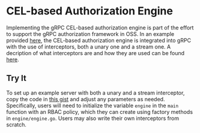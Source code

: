 # CEL-based Authorization Engine

Implementing the gRPC CEL-based authorization engine is part of the effort to
support the gRPC authorization framework in OSS. In an example provided
[here](https://gist.github.com/wflms20110333/034118509b14c05d347f09782be4b1b3),
the CEL-based authorization engine is integrated into gRPC with the use of
interceptors, both a unary one and a stream one. A decription of what
interceptors are and how they are used can be found
[here](https://github.com/grpc/grpc-go/tree/master/examples/features/interceptor).

## Try It

To set up an example server with both a unary and a stream interceptor, copy the
code in [this gist](https://gist.github.com/wflms20110333/034118509b14c05d347f09782be4b1b3)
and adjust any parameters as needed. Specifically, users will need to initialize
the variable `engine` in the `main` function with an RBAC policy, which they can
create using factory methods in `engine/engine.go`. Users  may also write their
own interceptors from scratch.
